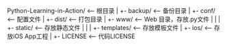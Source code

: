 Python-Learning-in-Action/ <-- 根目录
|
+- backup/                 <-- 备份目录
|
+- conf/                   <-- 配置文件
|
+- dist/                   <-- 打包目录
|
+- www/                    <-- Web 目录，存放.py文件
|  |
|  +- static/              <-- 存放静态文件
|  |
|  +- templates/           <-- 存放模板文件
|
+- ios/                    <-- 存放iOS App工程
|
+- LICENSE                 <-- 代码LICENSE
